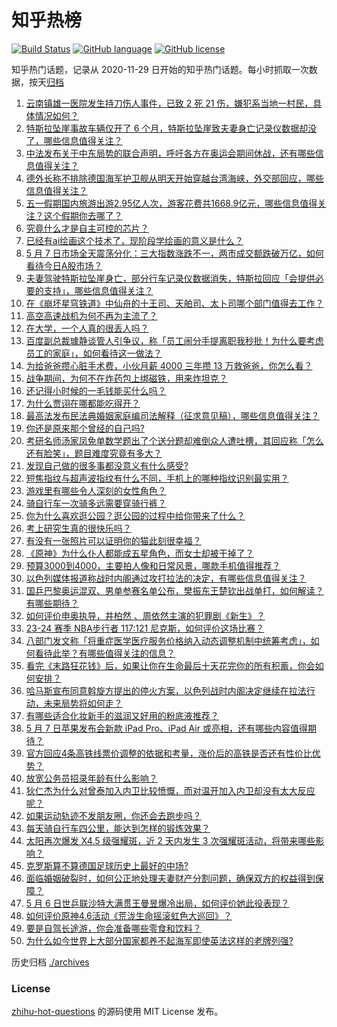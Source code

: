 # 知乎热榜
[![Build Status](https://github.com/ToWeLong/zhihu-hot-questions/workflows/CI/badge.svg)](https://github.com/ToWeLong/zhihu-hot-questions/actions)
[![GitHub language](https://img.shields.io/badge/language-golang-orange.svg)](https://golang.org/)
[![GitHub license](https://img.shields.io/github/license/ToWeLong/zhihu-hot-questions)](https://github.com/ToWeLong/zhihu-hot-questions/blob/main/LICENSE)

知乎热门话题，记录从 2020-11-29 日开始的知乎热门话题。每小时抓取一次数据，按天[归档](./archives)

<!-- BEGIN -->

1. [云南镇雄一医院发生持刀伤人事件，已致 2 死 21 伤，嫌犯系当地一村民，具体情况如何？](https://www.zhihu.com/question/655233854)
1. [特斯拉坠崖事故车辆仅开了 6 个月，特斯拉坠崖致夫妻身亡记录仪数据却没了，哪些信息值得关注？](https://www.zhihu.com/question/655102254)
1. [中法发布关于中东局势的联合声明，呼吁各方在奥运会期间休战，还有哪些信息值得关注？](https://www.zhihu.com/question/655221347)
1. [德外长称不排除德国海军护卫舰从明天开始穿越台湾海峡，外交部回应，哪些信息值得关注？](https://www.zhihu.com/question/655218058)
1. [五一假期国内旅游出游2.95亿人次，游客花费共1668.9亿元，哪些信息值得关注？这个假期你去哪了？](https://www.zhihu.com/question/655122102)
1. [究竟什么才是自主可控的芯片？](https://www.zhihu.com/question/481479310)
1. [已经有ai绘画这个技术了，现阶段学绘画的意义是什么？](https://www.zhihu.com/question/591493584)
1. [5 月 7 日市场全天震荡分化：三大指数涨跌不一，两市成交额跌破万亿，如何看待今日A股市场？](https://www.zhihu.com/question/655205401)
1. [夫妻驾驶特斯拉坠崖身亡，部分行车记录仪数据消失，特斯拉回应「会提供必要的支持」，哪些信息值得关注？](https://www.zhihu.com/question/655131024)
1. [在《崩坏星穹铁道》中仙舟的十王司、天舶司、太卜司哪个部门值得去工作？](https://www.zhihu.com/question/655052528)
1. [高空高速战机为何不再为主流了？](https://www.zhihu.com/question/49222927)
1. [在大学，一个人真的很丢人吗？](https://www.zhihu.com/question/654822740)
1. [百度副总裁璩静谈管人引争议，称「员工闹分手提离职我秒批！为什么要考虑员工的家庭」，如何看待这一做法？](https://www.zhihu.com/question/655203171)
1. [为给爸爸攒心脏手术费，小伙月薪 4000 三年攒 13 万救爸爸，你怎么看？](https://www.zhihu.com/question/655144941)
1. [战争期间，为何不在炸药包上绑磁铁，用来炸坦克？](https://www.zhihu.com/question/654373899)
1. [还记得小时候的一毛钱能买什么吗？](https://www.zhihu.com/question/654887273)
1. [为什么贾诩在哪都能吃得开？](https://www.zhihu.com/question/646684923)
1. [最高法发布民法典婚姻家庭编司法解释（征求意见稿），哪些信息值得关注？](https://www.zhihu.com/question/652018112)
1. [你还是原来那个曾经的自己吗?](https://www.zhihu.com/question/649724342)
1. [考研名师汤家凤免单数学题出了个送分题却难倒众人遭吐槽，其回应称「怎么还有脸笑」，题目难度究竟有多大？](https://www.zhihu.com/question/655210515)
1. [发现自己做的很多事都没意义有什么感受?](https://www.zhihu.com/question/655077844)
1. [短焦指纹与超声波指纹有什么不同，手机上的哪种指纹识别最实用？](https://www.zhihu.com/question/654056060)
1. [游戏里有哪些令人深刻的女性角色？](https://www.zhihu.com/question/274688602)
1. [骑自行车一次骑多远需要穿骑行裤？](https://www.zhihu.com/question/654594547)
1. [你为什么喜欢逛公园？逛公园的过程中给你带来了什么？](https://www.zhihu.com/question/653523269)
1. [考上研究生真的很快乐吗？](https://www.zhihu.com/question/646190926)
1. [有没有一张照片可以证明你的猫此刻很幸福？](https://www.zhihu.com/question/643849949)
1. [《原神》为什么仆人都能成五星角色，而女士却被干掉了？](https://www.zhihu.com/question/655006215)
1. [预算3000到4000，主要拍人像和日常风景，哪款手机值得推荐？](https://www.zhihu.com/question/653654042)
1. [以色列媒体报道称战时内阁通过攻打拉法的决定，有哪些信息值得关注？](https://www.zhihu.com/question/655152661)
1. [国乒巴黎奥运混双、男单参赛名单公布，樊振东王楚钦出战单打，如何解读？有哪些期待？](https://www.zhihu.com/question/655210328)
1. [如何评价申奥执导，井柏然 、周依然主演的犯罪剧《新生》？](https://www.zhihu.com/question/655147511)
1. [23-24 赛季 NBA步行者 117:121 尼克斯，如何评价这场比赛？](https://www.zhihu.com/question/655198049)
1. [八部门发文称「将重症医学医疗服务价格纳入动态调整机制中统筹考虑」，如何看待此举？有哪些值得关注的信息？](https://www.zhihu.com/question/655140935)
1. [看完《末路狂花钱》后，如果让你在生命最后十天花完你的所有积蓄，你会如何安排？](https://www.zhihu.com/question/654626485)
1. [哈马斯宣布同意斡旋方提出的停火方案，以色列战时内阁决定继续在拉法行动，未来局势将如何走？](https://www.zhihu.com/question/655202141)
1. [有哪些适合化妆新手的滋润又好用的粉底液推荐？](https://www.zhihu.com/question/643056290)
1. [5 月 7 日苹果发布会新款 iPad Pro、iPad Air 或亮相，还有哪些内容值得期待？](https://www.zhihu.com/question/655210702)
1. [官方回应4条高铁线票价调整的依据和考量，涨价后的高铁是否还有性价比优势？](https://www.zhihu.com/question/655214325)
1. [放宽公务员招录年龄有什么影响？](https://www.zhihu.com/question/654801860)
1. [狄仁杰为什么对曾泰加入内卫比较愤慨，而对温开加入内卫却没有太大反应呢？](https://www.zhihu.com/question/618154632)
1. [如果运动轨迹不发朋友圈，你还会去跑步吗？](https://www.zhihu.com/question/653134837)
1. [每天骑自行车四公里，能达到怎样的锻炼效果？](https://www.zhihu.com/question/653193384)
1. [太阳再次爆发 X4.5 级强耀斑，近 2 天内发生 3 次强耀斑活动，将带来哪些影响？](https://www.zhihu.com/question/655204806)
1. [克罗斯算不算德国足球历史上最好的中场?](https://www.zhihu.com/question/653476784)
1. [面临婚姻破裂时，如何公正地处理夫妻财产分割问题，确保双方的权益得到保障？](https://www.zhihu.com/question/655030325)
1. [5 月 6 日世乒联沙特大满贯王曼昱爆冷出局，如何评价她此役表现？](https://www.zhihu.com/question/655163194)
1. [如何评价原神4.6活动《荒泷生命摇滚虹色大巡回》？](https://www.zhihu.com/question/655204548)
1. [要是自驾长途游，你会准备哪些零食和饮料？](https://www.zhihu.com/question/654800516)
1. [为什么如今世界上大部分国家都养不起海军即使英法这样的老牌列强?](https://www.zhihu.com/question/655073330)

<!-- END -->

历史归档 [./archives](./archives)


### License
[zhihu-hot-questions](https://github.com/towelong/zhihu-hot-questions) 的源码使用 MIT License 发布。